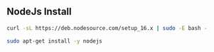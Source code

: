 ## NodeJs Install

```sh
curl -sL https://deb.nodesource.com/setup_16.x | sudo -E bash -
```

```sh
sudo apt-get install -y nodejs
```

